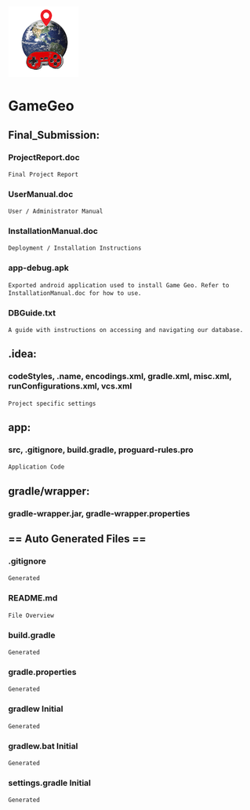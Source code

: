 ![unknown.png](https://github.com/AndrewAtkins/GameGeo/blob/master/unknown.png)
# GameGeo
## Final_Submission:
### ProjectReport.doc
```
Final Project Report 
```
### UserManual.doc
```
User / Administrator Manual 
```
### InstallationManual.doc
```
Deployment / Installation Instructions
```
### app-debug.apk
```
Exported android application used to install Game Geo. Refer to InstallationManual.doc for how to use.
```
### DBGuide.txt
```
A guide with instructions on accessing and navigating our database.
```
## .idea: 
### codeStyles, .name, encodings.xml, gradle.xml, misc.xml, runConfigurations.xml, vcs.xml
```
Project specific settings
```
## app: 
### src, .gitignore, build.gradle, proguard-rules.pro
```
Application Code
```
## gradle/wrapper: 
### gradle-wrapper.jar, gradle-wrapper.properties
## == Auto Generated Files ==
### .gitignore	
```
Generated
```
### README.md	
```
File Overview
```
### build.gradle	
```
Generated
```
### gradle.properties	
```
Generated
```
### gradlew	Initial 
```
Generated
```
### gradlew.bat	Initial
```
Generated
```
### settings.gradle	Initial
```
Generated
```

